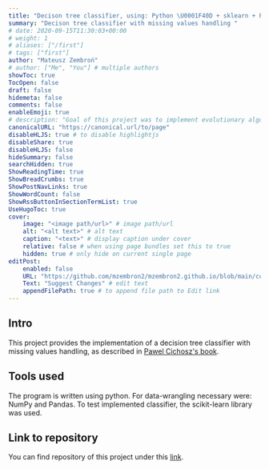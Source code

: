 ```yaml
---
title: "Decison tree classifier, using: Python \U0001F40D + sklearn + Pandas \U0001F43C + NumPy"
summary: "Decison tree classifier with missing values handling "
# date: 2020-09-15T11:30:03+00:00
# weight: 1
# aliases: ["/first"]
# tags: ["first"]
author: "Mateusz Zembroń"
# author: ["Me", "You"] # multiple authors
showToc: true
TocOpen: false
draft: false
hidemeta: false
comments: false
enableEmoji: true
# description: "Goal of this project was to implement evolutionary algorithm  "
canonicalURL: "https://canonical.url/to/page"
disableHLJS: true # to disable highlightjs
disableShare: true
disableHLJS: false
hideSummary: false
searchHidden: true
ShowReadingTime: true
ShowBreadCrumbs: true
ShowPostNavLinks: true
ShowWordCount: false
ShowRssButtonInSectionTermList: true
UseHugoToc: true
cover:
    image: "<image path/url>" # image path/url
    alt: "<alt text>" # alt text
    caption: "<text>" # display caption under cover
    relative: false # when using page bundles set this to true
    hidden: true # only hide on current single page
editPost:
    enabled: false
    URL: "https://github.com/mzembron2/mzembron2.github.io/blob/main/content/"
    Text: "Suggest Changes" # edit text
    appendFilePath: true # to append file path to Edit link
---
```



## Intro

This project provides the implementation of a decision tree classifier with missing values handling, as described in [Pawel Cichosz's book](http://elektron.elka.pw.edu.pl/~pcichosz/SU/).

## Tools used 

The program is written using python. For data-wrangling necessary were: NumPy and Pandas. To test implemented classifier, the scikit-learn library was used.

## Link to repository
You can find repository of this project under this [link](https://github.com/mzembron2/decision_tree_missing_values).
